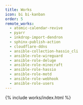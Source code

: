 ```yaml
---
title: Works
icon: bi bi-kanban
order: 5
remote_works:
  - atomic-calendar-revive
  - pyarr
  - inkdrop-import-dendron
  - sphinx-publish-action
  - cloudflare-ddns
  - ansible-collection-hassio_cli
  - ansible-role-wireguard
  - ansible-role-deluge
  - ansible-role-minecraft
  - ansible-role-hassio
  - ansible-role-motd
  - ansible-role-webhook
  - ansible-role-users
---
```


{% include works/index.html %}
